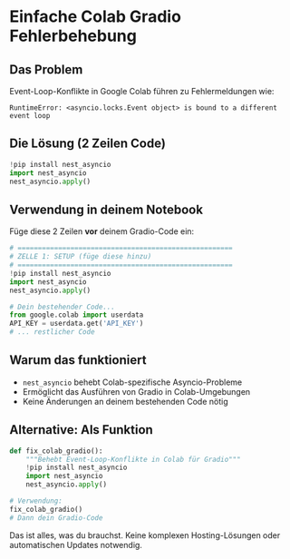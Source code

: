 # Einfache Colab Gradio Fehlerbehebung

## Das Problem
Event-Loop-Konflikte in Google Colab führen zu Fehlermeldungen wie:
```
RuntimeError: <asyncio.locks.Event object> is bound to a different event loop
```

## Die Lösung (2 Zeilen Code)

```python
!pip install nest_asyncio
import nest_asyncio
nest_asyncio.apply()
```

## Verwendung in deinem Notebook

Füge diese 2 Zeilen **vor** deinem Gradio-Code ein:

```python
# =====================================================
# ZELLE 1: SETUP (füge diese hinzu)
# =====================================================
!pip install nest_asyncio
import nest_asyncio
nest_asyncio.apply()

# Dein bestehender Code...
from google.colab import userdata
API_KEY = userdata.get('API_KEY')
# ... restlicher Code
```

## Warum das funktioniert

- `nest_asyncio` behebt Colab-spezifische Asyncio-Probleme
- Ermöglicht das Ausführen von Gradio in Colab-Umgebungen
- Keine Änderungen an deinem bestehenden Code nötig

## Alternative: Als Funktion

```python
def fix_colab_gradio():
    """Behebt Event-Loop-Konflikte in Colab für Gradio"""
    !pip install nest_asyncio
    import nest_asyncio
    nest_asyncio.apply()

# Verwendung:
fix_colab_gradio()
# Dann dein Gradio-Code
```

Das ist alles, was du brauchst. Keine komplexen Hosting-Lösungen oder automatischen Updates notwendig.